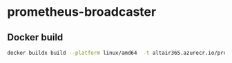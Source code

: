 # prometheus-broadcaster

## Docker build

```bash
docker buildx build --platform linux/amd64  -t altair365.azurecr.io/prometheus-broadcaster:latest . --push
```